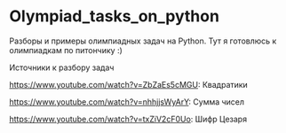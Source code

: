 # Olympiad_tasks_on_python
Разборы и примеры олимпиадных задач на Python.
 Тут я готовлюсь к олимпиадкам по питончику :)


Источники к разбору задач 

https://www.youtube.com/watch?v=ZbZaEs5cMGU: Квадратики

https://www.youtube.com/watch?v=nhhjjsWyArY: Сумма чисел

https://www.youtube.com/watch?v=txZiV2cF0Uo: Шифр Цезаря
